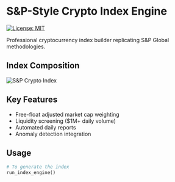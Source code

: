# S&P-Style Crypto Index Engine

[![License: MIT](https://img.shields.io/badge/License-MIT-yellow.svg)](LICENSE)

Professional cryptocurrency index builder replicating S&P Global methodologies.

## Index Composition
![S&P Crypto Index](https://raw.githubusercontent.com/ArpitPandey9/snp-crypto-index-engine/main/snp_crypto_index.png)

## Key Features
- Free-float adjusted market cap weighting
- Liquidity screening ($1M+ daily volume)
- Automated daily reports
- Anomaly detection integration

## Usage
```python
# To generate the index
run_index_engine()
